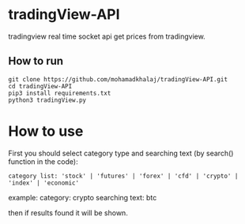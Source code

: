 # tradingView-API
tradingview real time socket api get prices from tradingview.

## How to run

```
git clone https://github.com/mohamadkhalaj/tradingView-API.git
cd tradingView-API
pip3 install requirements.txt
python3 tradingView.py
```

# How to use

First you should select category type and searching text (by search() function in the code):
```
category list: 'stock' | 'futures' | 'forex' | 'cfd' | 'crypto' | 'index' | 'economic'
```
example: 
  category: crypto
  searching text: btc

then if results found it will be shown.

